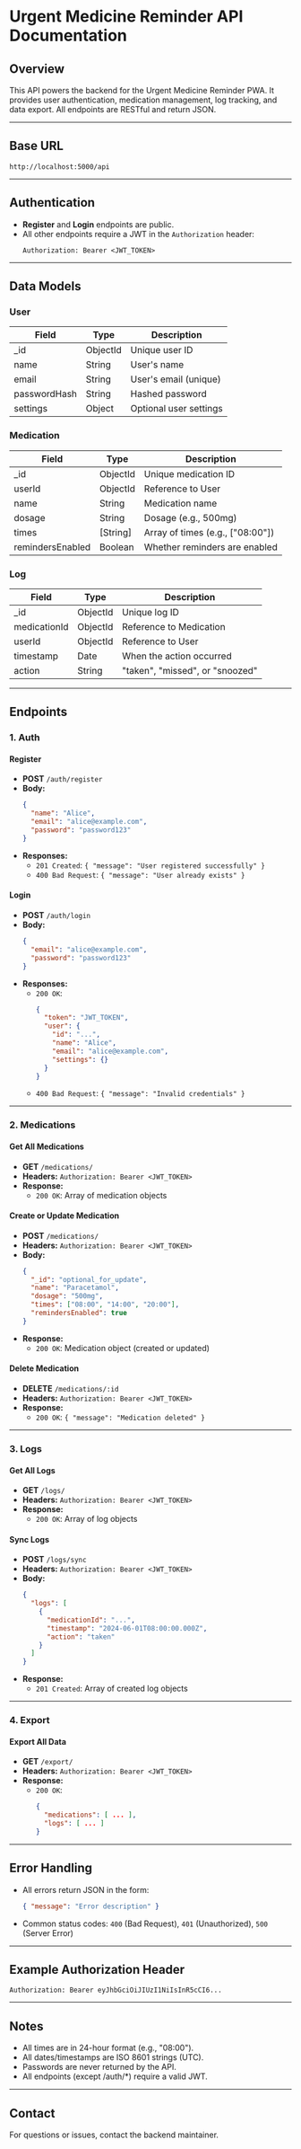 # Urgent Medicine Reminder API Documentation

## Overview
This API powers the backend for the Urgent Medicine Reminder PWA. It provides user authentication, medication management, log tracking, and data export. All endpoints are RESTful and return JSON.

---

## Base URL
```
http://localhost:5000/api
```

---

## Authentication
- **Register** and **Login** endpoints are public.
- All other endpoints require a JWT in the `Authorization` header:
  ```
  Authorization: Bearer <JWT_TOKEN>
  ```

---

## Data Models

### User
| Field        | Type   | Description                  |
|--------------|--------|------------------------------|
| _id          | ObjectId | Unique user ID              |
| name         | String | User's name                  |
| email        | String | User's email (unique)        |
| passwordHash | String | Hashed password              |
| settings     | Object | Optional user settings       |

### Medication
| Field            | Type     | Description                        |
|------------------|----------|------------------------------------|
| _id              | ObjectId | Unique medication ID               |
| userId           | ObjectId | Reference to User                  |
| name             | String   | Medication name                    |
| dosage           | String   | Dosage (e.g., 500mg)               |
| times            | [String] | Array of times (e.g., ["08:00"])  |
| remindersEnabled | Boolean  | Whether reminders are enabled      |

### Log
| Field        | Type     | Description                        |
|--------------|----------|------------------------------------|
| _id          | ObjectId | Unique log ID                      |
| medicationId | ObjectId | Reference to Medication            |
| userId       | ObjectId | Reference to User                  |
| timestamp    | Date     | When the action occurred           |
| action       | String   | "taken", "missed", or "snoozed"   |

---

## Endpoints

### 1. Auth
#### Register
- **POST** `/auth/register`
- **Body:**
  ```json
  {
    "name": "Alice",
    "email": "alice@example.com",
    "password": "password123"
  }
  ```
- **Responses:**
  - `201 Created`: `{ "message": "User registered successfully" }`
  - `400 Bad Request`: `{ "message": "User already exists" }`

#### Login
- **POST** `/auth/login`
- **Body:**
  ```json
  {
    "email": "alice@example.com",
    "password": "password123"
  }
  ```
- **Responses:**
  - `200 OK`:
    ```json
    {
      "token": "JWT_TOKEN",
      "user": {
        "id": "...",
        "name": "Alice",
        "email": "alice@example.com",
        "settings": {}
      }
    }
    ```
  - `400 Bad Request`: `{ "message": "Invalid credentials" }`

---

### 2. Medications
#### Get All Medications
- **GET** `/medications/`
- **Headers:** `Authorization: Bearer <JWT_TOKEN>`
- **Response:**
  - `200 OK`: Array of medication objects

#### Create or Update Medication
- **POST** `/medications/`
- **Headers:** `Authorization: Bearer <JWT_TOKEN>`
- **Body:**
  ```json
  {
    "_id": "optional_for_update",
    "name": "Paracetamol",
    "dosage": "500mg",
    "times": ["08:00", "14:00", "20:00"],
    "remindersEnabled": true
  }
  ```
- **Response:**
  - `200 OK`: Medication object (created or updated)

#### Delete Medication
- **DELETE** `/medications/:id`
- **Headers:** `Authorization: Bearer <JWT_TOKEN>`
- **Response:**
  - `200 OK`: `{ "message": "Medication deleted" }`

---

### 3. Logs
#### Get All Logs
- **GET** `/logs/`
- **Headers:** `Authorization: Bearer <JWT_TOKEN>`
- **Response:**
  - `200 OK`: Array of log objects

#### Sync Logs
- **POST** `/logs/sync`
- **Headers:** `Authorization: Bearer <JWT_TOKEN>`
- **Body:**
  ```json
  {
    "logs": [
      {
        "medicationId": "...",
        "timestamp": "2024-06-01T08:00:00.000Z",
        "action": "taken"
      }
    ]
  }
  ```
- **Response:**
  - `201 Created`: Array of created log objects

---

### 4. Export
#### Export All Data
- **GET** `/export/`
- **Headers:** `Authorization: Bearer <JWT_TOKEN>`
- **Response:**
  - `200 OK`:
    ```json
    {
      "medications": [ ... ],
      "logs": [ ... ]
    }
    ```

---

## Error Handling
- All errors return JSON in the form:
  ```json
  { "message": "Error description" }
  ```
- Common status codes: `400` (Bad Request), `401` (Unauthorized), `500` (Server Error)

---

## Example Authorization Header
```
Authorization: Bearer eyJhbGciOiJIUzI1NiIsInR5cCI6...
```

---

## Notes
- All times are in 24-hour format (e.g., "08:00").
- All dates/timestamps are ISO 8601 strings (UTC).
- Passwords are never returned by the API.
- All endpoints (except /auth/*) require a valid JWT.

---

## Contact
For questions or issues, contact the backend maintainer. 